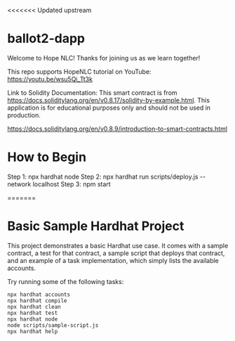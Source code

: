 <<<<<<< Updated upstream
# ballot2-dapp

Welcome to Hope NLC! 
Thanks for joining us as we learn together!

This repo supports HopeNLC tutorial on YouTube:
https://youtu.be/wsu5Qi_Tt3k

Link to Solidity Documentation:
This smart contract is from https://docs.soliditylang.org/en/v0.8.17/solidity-by-example.html. This application is for educational purposes only and should not be used in production. 

https://docs.soliditylang.org/en/v0.8.9/introduction-to-smart-contracts.html

# How to Begin

Step 1: npx hardhat node
Step 2: npx hardhat run scripts/deploy.js --network localhost
Step 3: npm start

=======

# Basic Sample Hardhat Project

This project demonstrates a basic Hardhat use case. It comes with a sample contract, a test for that contract, a sample script that deploys that contract, and an example of a task implementation, which simply lists the available accounts.

Try running some of the following tasks:

```shell
npx hardhat accounts
npx hardhat compile
npx hardhat clean
npx hardhat test
npx hardhat node
node scripts/sample-script.js
npx hardhat help
```
